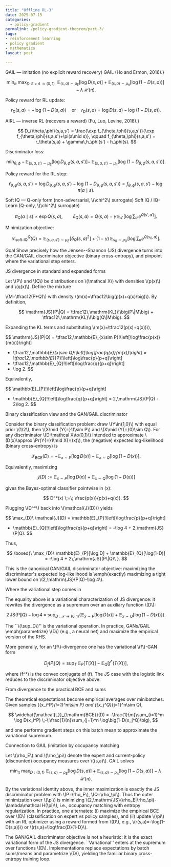 ```yaml
---
title: "Offline RL-3"
date: 2025-07-15
categories:
  - policy-gradient
permalink: /policy-gradient-theorem/part-3/  
tags:
- reinforcement learning
- policy gradient
- mathematics
layout: post

---
```







<!-- Load MathJax so LaTeX renders in GitHub Pages without touching layouts -->
<script>
  window.MathJax = {
    tex: {
      inlineMath: [['\\(','\\)'], ['\\[','\\]']]
    }
  };
</script>
<script src="https://cdn.jsdelivr.net/npm/mathjax@3/es5/tex-mml-chtml.js"></script>


GAIL — imitation (no explicit reward recovery) GAIL (Ho and Ermon, 2016).}

$$
\min_{\pi}\ \max_{D:\,S\times A\to(0,1)}
\ \ \mathbb{E}_{(s,a)\sim \mu_E}[\log D(s,a)]
+\mathbb{E}_{(s,a)\sim \mu_\pi}[\log(1-D(s,a))]
-\lambda\,\mathcal{H}(\pi).
$$

Policy reward for RL update:

$$
r_D(s,a)= -\log\!\big(1-D(s,a)\big)
\quad\text{or}\quad
r_D(s,a)=\log D(s,a)-\log\!\big(1-D(s,a)\big).
$$



AIRL — inverse RL (recovers a reward)
(Fu, Luo, Levine, 2018).}

$$
D_{\theta,\phi}(s,a,s')
= \frac{\exp f_{\theta,\phi}(s,a,s')}{\exp f_{\theta,\phi}(s,a,s')+\pi(a\mid s)},
\qquad
f_{\theta,\phi}(s,a,s') = r_\theta(s,a) + \gamma\,h_\phi(s') - h_\phi(s).
$$

Discriminator loss:

$$
\min_{\theta,\phi}\;
-\,\mathbb{E}_{(s,a,s')\sim \mu_E}\big[\log D_{\theta,\phi}(s,a,s')\big]
-\,\mathbb{E}_{(s,a,s')\sim \mu_\pi}\big[\log\!\big(1-D_{\theta,\phi}(s,a,s')\big)\big].
$$

Policy reward for the RL step:

$$
\hat r_{\theta,\phi}(s,a,s')
= \log D_{\theta,\phi}(s,a,s') - \log\!\big(1-D_{\theta,\phi}(s,a,s')\big)
= f_{\theta,\phi}(s,a,s') - \log \pi(a\mid s).
$$



Soft IQ — Q-only form (non-adversarial, \\(\chi^2\\) surrogate)
Soft IQ / IQ-Learn (Q-only, \\(\chi^2\\) surrogate)

$$
\pi_Q(a\mid s)\ \propto\ \exp Q(s,a),
\qquad
\delta_Q(s,a)
= Q(s,a) - \gamma\,\mathbb{E}_{s'}\!\left[\log \sum_{a'} e^{Q(s',a')}\right].
$$

Minimization objective:

$$
\mathcal{L}^{Q}_{\text{soft-IQ}}(Q)
= \mathbb{E}_{(s,a,s')\sim \mu_E}\!\big[\delta_Q(s,a)^2\big]
\;+\;(1-\gamma)\,\mathbb{E}_{s_0\sim \rho_0}\!\left[\log \sum_{a} e^{Q(s_0,a)}\right].
$$




Goal
Show precisely how the Jensen--Shannon (JS) divergence turns into the GAN/GAIL discriminator objective (binary cross-entropy), and pinpoint where the variational step enters.

JS divergence in standard and expanded forms

Let \\(P\\) and \\(Q\\) be distributions on \\(\mathcal X\\) with densities \\(p(x)\\) and \\(q(x)\\). Define the mixture 

\\(M=\tfrac12(P+Q)\\) with density \\(m(x)=\tfrac12\big(p(x)+q(x)\big)\\). By definition,

$$
\mathrm{JS}(P\|Q)
= \tfrac12\,\mathrm{KL}\!\big(P\|M\big) + \tfrac12\,\mathrm{KL}\!\big(Q\|M\big).
$$

Expanding the KL terms and substituting \\(m(x)=\tfrac12(p(x)+q(x))\\),

$$
\mathrm{JS}(P\|Q)
= \tfrac12\,\mathbb{E}_{x\sim P}\!\left[\log\frac{p(x)}{m(x)}\right]
+ \tfrac12\,\mathbb{E}_{x\sim Q}\!\left[\log\frac{q(x)}{m(x)}\right]
= \tfrac12\,\mathbb{E}_{P}\!\left[\log\frac{p}{p+q}\right]
+ \tfrac12\,\mathbb{E}_{Q}\!\left[\log\frac{q}{p+q}\right]
+ \log 2.
$$

Equivalently,

$$
\mathbb{E}_{P}\!\left[\log\frac{p}{p+q}\right]
+ \mathbb{E}_{Q}\!\left[\log\frac{q}{p+q}\right]
= 2\,\mathrm{JS}(P\|Q) - 2\log 2.
$$

Binary classification view and the GAN/GAIL discriminator

Consider the binary classification problem:
draw \\(Y\in\{1,0\}\\) with equal prior \\(1/2\\), then
\\(X\mid (Y{=}1)\sim P\\) and \\(X\mid (Y{=}0)\sim Q\\).
For any discriminator \\(D:\mathcal X\to(0,1)\\) intended to approximate \\(D(x)\approx \Pr(Y{=}1\mid X{=}x)\\), the (negative) expected log-likelihood (binary cross-entropy) is

$$
\mathcal{L}_{\mathrm{BCE}}(D)
= -\mathbb{E}_{x\sim P}[\log D(x)] \;-\; \mathbb{E}_{x\sim Q}[\log(1-D(x))].
$$

Equivalently, maximizing

$$\mathcal{J}(D) := \mathbb{E}_{x\sim P}[\log D(x)] + \mathbb{E}_{x\sim Q}[\log(1-D(x))]$$

gives the Bayes-optimal classifier pointwise in \(x\):

$$
D^*(x) \;=\; \frac{p(x)}{p(x)+q(x)}.
$$

Plugging \\(D^*\\) back into \\(\mathcal{J}(D)\\) yields

$$
\max_{D}\ \mathcal{J}(D)
= \mathbb{E}_{P}\!\left[\log\frac{p}{p+q}\right]
+ \mathbb{E}_{Q}\!\left[\log\frac{q}{p+q}\right]
= -\log 4 + 2\,\mathrm{JS}(P\|Q).
$$

Thus,

$$
\boxed{\ \max_{D}\ \mathbb{E}_{P}[\log D] + \mathbb{E}_{Q}[\log(1-D)]
= -\log 4 + 2\,\mathrm{JS}(P\|Q)\ }.
$$

This is the canonical GAN/GAIL discriminator objective: maximizing the discriminator's expected log-likelihood is \emph{exactly} maximizing a tight lower bound on \\(2\,\mathrm{JS}(P\|Q)-\log 4\\).

Where the variational step comes in

The equality above is a variational characterization of JS divergence: it rewrites the divergence as a supremum over an auxiliary function \\(D\\):

$$
2\,\mathrm{JS}(P\|Q) - \log 4
\;=\;
\sup_{D:\mathcal X\to(0,1)}
\Big\{
\mathbb{E}_{x\sim P}[\log D(x)] + \mathbb{E}_{x\sim Q}[\log(1-D(x))]
\Big\}.
$$

The ``\\(\sup_D\\)'' is the variational operation. In practice, GANs/GAIL \emph{parametrize} \\(D\\) (e.g., a neural net) and maximize the empirical version of the RHS.

More generally, for an \\(f\\)-divergence one has the variational \\(f\\)-GAN form

$$
D_f(P\|Q)
=\sup_{T}\ \mathbb{E}_{P}[T(X)] - \mathbb{E}_{Q}[f^*(T(X))],
$$

where \(f^*\) is the convex conjugate of \(f\). The JS case with the logistic link reduces to the discriminator objective above.

From divergence to the practical BCE and sums

The theoretical expectations become empirical averages over minibatches. Given samples \(\{x_i^P\}_{i=1}^m\sim P\) and \(\{x_j^Q\}_{j=1}^n\sim Q\),

$$
\widehat{\mathcal{L}}_{\mathrm{BCE}}(D)
= -\frac{1}{m}\sum_{i=1}^m \log D(x_i^P)
\;-\;\frac{1}{n}\sum_{j=1}^n \log\big(1-D(x_j^Q)\big),
$$

and one performs gradient steps on this batch mean to approximate the variational supremum.

Connection to GAIL (imitation by occupancy matching

Let \\(\rho_E\\) and \\(\rho_\pi\\) denote the expert and current-policy (discounted) occupancy measures over \\((s,a)\\).
GAIL solves

$$
\min_{\pi}\ \max_{D:(0,1)}\
\mathbb{E}_{(s,a)\sim \rho_E}[\log D(s,a)]
+\mathbb{E}_{(s,a)\sim \rho_\pi}[\log(1-D(s,a))]
-\lambda\,\mathcal H(\pi).
$$

By the variational identity above, the inner maximization is exactly the JS discriminator problem with \\(P=\rho_E\\), \\(Q=\rho_\pi\\). Thus the outer minimization over \\(\pi\\) is minimizing \\(2\,\mathrm{JS}(\rho_E\|\rho_\pi)-\lambda\mathcal H(\pi)\\), i.e., occupancy matching with entropy regularization. In practice, one alternates:
(i) maximize the empirical BCE over \\(D\\) (classification on expert vs policy samples), and
(ii) update \\(\pi\\) with an RL optimizer using a reward formed from \\(D\\), e.g.,
\\(r(s,a)=-\log(1-D(s,a))\\) or \\(r(s,a)=\log\frac{D}{1-D}\\).

The GAN/GAIL discriminator objective is not a heuristic: it is the exact variational form of the JS divergence. ``Variational'' enters at the supremum over functions \\(D\\). Implementations replace expectations by batch sums/means and parametrize \\(D\\), yielding the familiar binary cross-entropy training loop.



